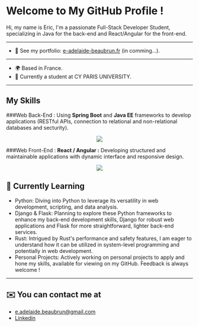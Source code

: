 # Welcome to My GitHub Profile !


Hi, my name is Eric,
I'm a passionate Full-Stack Developer Student, specializing in Java for the back-end and React/Angular for the front-end.


---
*  📁  See my portfolio: [e-adelaide-beaubrun.fr]() (in comming...).


---
*  🌍  Based in France.
*  💼  Currently a student at CY PARIS UNIVERSITY.



---
## My Skills

###Web Back-End :
Using **Spring Boot** and **Java EE** frameworks to develop applications (RESTful APIs, connection to relational and non-relational databases and secturity).


<p align="center">
  <a href="https://skillicons.dev">
    <img src="https://skillicons.dev/icons?i=java,py,c,ts,js,php" />    
  </a>
</p

  
###Web Front-End :
**React / Angular :** Developing structured and maintainable applications with dynamic interface and responsive design.


<p align="center">
  <a href="https://skillicons.dev">
    <img src="https://skillicons.dev/icons?i=spring,angular,react" />
  </a>
</p  

  
---
## 🚀 Currently Learning

<ul>
  <li>Python: Diving into Python to leverage its versatility in web development, scripting, and data analysis.</li>
  <li>Django & Flask: Planning to explore these Python frameworks to enhance my back-end development skills, Django for robust web applications and Flask for more straightforward, lighter back-end services.</li>
  <li>Rust: Intrigued by Rust's performance and safety features, I am eager to understand how it can be utilized in system-level programming and potentially in web development.</li>
  <li>Personal Projects: Actively working on personal projects to apply and hone my skills, available for viewing on my GitHub. Feedback is always welcome !</li>
</ul>


---
##  ✉️  You can contact me at
*  [e.adelaide.beaubrun@gmail.com](mailto:e.adelaide.beaubrun@gmail.com)
*  [Linkedin](https://www.linkedin.com/in/eric-adelaide-beaubrun-416547290/)
